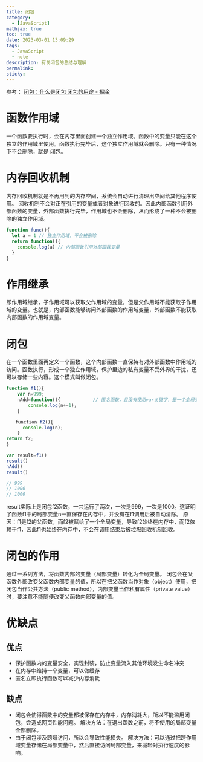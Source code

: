 ```yaml
---
title: 闭包
category:
  - [JavaScript]
mathjax: true
toc: true
date: 2023-03-01 13:09:29
tags:
  - JavaScript
  - note
description: 有关闭包的总结与理解
permalink:
sticky:
---
```

参考：
[闭包：什么是闭包 闭包的用途 - 掘金](https://juejin.cn/post/7107545188880351240)

# 函数作用域
一个函数要执行时，会在内存里面创建一个独立作用域。函数中的变量只能在这个独立的作用域里使用。函数执行完毕后，这个独立作用域就会删除。只有一种情况下不会删除，就是 闭包。
# 内存回收机制
内存回收机制就是不再用到的内存空间，系统会自动进行清理出空间给其他程序使用。
回收机制不会对正在引用的变量或者对象进行回收的。因此内部函数引用外部函数的变量，外部函数执行完毕，作用域也不会删除，从而形成了一种不会被删除的独立作用域。
```js
function func(){
  let a = 1 // 独立作用域，不会被删除
  return function(){
    console.log(a) // 内部函数引用外部函数变量
  }
}
```
# 作用继承
即作用域继承，子作用域可以获取父作用域的变量，但是父作用域不能获取子作用域的变量。也就是，内部函数能够访问外部函数的作用域变量，外部函数不能获取内部函数的作用域变量。
# 闭包
在一个函数里面再定义一个函数，这个内部函数一直保持有对外部函数中作用域的访问。函数执行，形成一个独立作用域，保护里边的私有变量不受外界的干扰，还可以存储一些内容。这个模式叫做闭包。
```js
function f1(){
    var n=999;
    nAdd=function(){            // 匿名函数，且没有使用var关键字，是一个全局变量
        console.log(n+=1);  
    }

　　function f2(){
      console.log(n);
    }
return f2;
}

var result=f1()
result()
nAdd()
result()

// 999
// 1000
// 1000
```
result实际上是闭包f2函数，一共运行了两次，一次是999，一次是1000。这证明了函数f1中的局部变量n一直保存在内存中，并没有在f1调用后被自动清除。
原因：f1是f2的父函数，而f2被赋给了一个全局变量，导致f2始终在内存中，而f2依赖于f1，因此f1也始终在内存中，不会在调用结束后被垃圾回收机制回收。
# 闭包的作用
通过一系列方法，将函数内部的变量（局部变量）转化为全局变量。
闭包会在父函数外部改变父函数内部变量的值，所以在把父函数当作对象（object）使用，把闭包当作公共方法（public method），内部变量当作私有属性（private value）时，要注意不能随便改变父函数内部变量的值。
# 优缺点
## 优点
- 保护函数内的变量安全，实现封装，防止变量流入其他环境发生命名冲突
- 在内存中维持一个变量，可以做缓存
- 匿名立即执行函数可以减少内存消耗
## 缺点
- 闭包会使得函数中的变量都被保存在内存中，内存消耗大，所以不能滥用闭包，会造成网页性能问题。
解决方法：在退出函数之前，将不使用的局部变量全部删除。
- 由于闭包涉及跨域访问，所以会导致性能损失。
解决方法：可以通过把跨作用域变量存储在局部变量中，然后直接访问局部变量，来减轻对执行速度的影响。
